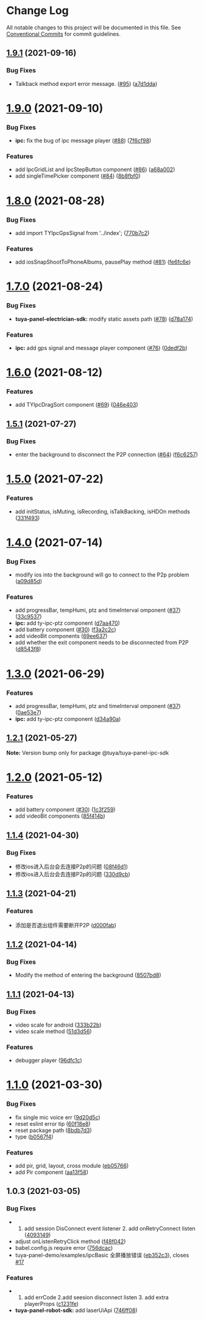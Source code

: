 # Change Log

All notable changes to this project will be documented in this file.
See [Conventional Commits](https://conventionalcommits.org) for commit guidelines.

## [1.9.1](https://github.com/tuya/tuya-panel-sdk/compare/@tuya/tuya-panel-ipc-sdk@1.9.0...@tuya/tuya-panel-ipc-sdk@1.9.1) (2021-09-16)


### Bug Fixes

* Talkback method export error message. ([#95](https://github.com/tuya/tuya-panel-sdk/issues/95)) ([a7d1dda](https://github.com/tuya/tuya-panel-sdk/commit/a7d1dda8ce7287348ef1878d09766e06d956b491))





# [1.9.0](https://github.com/tuya/tuya-panel-sdk/compare/@tuya/tuya-panel-ipc-sdk@1.8.0...@tuya/tuya-panel-ipc-sdk@1.9.0) (2021-09-10)


### Bug Fixes

* **ipc:** fix the bug of ipc message player ([#88](https://github.com/tuya/tuya-panel-sdk/issues/88)) ([7f6cf98](https://github.com/tuya/tuya-panel-sdk/commit/7f6cf986dc3eb29a9e01295f0a4c83256a21a40c))


### Features

* add IpcGridList and IpcStepButton component ([#86](https://github.com/tuya/tuya-panel-sdk/issues/86)) ([a68a002](https://github.com/tuya/tuya-panel-sdk/commit/a68a00224b333a95cf64ddb63ca4bf859336ae5a))
* add singleTimePicker component ([#84](https://github.com/tuya/tuya-panel-sdk/issues/84)) ([8b8fbf0](https://github.com/tuya/tuya-panel-sdk/commit/8b8fbf04aed68e1570bcd4b339ddfd726bf45ae5))





# [1.8.0](https://github.com/tuya/tuya-panel-sdk/compare/@tuya/tuya-panel-ipc-sdk@1.7.0...@tuya/tuya-panel-ipc-sdk@1.8.0) (2021-08-28)


### Bug Fixes

* add import TYIpcGpsSignal from '../index'; ([770b7c2](https://github.com/tuya/tuya-panel-sdk/commit/770b7c257ce31e3f08878c6d305d69d658a340ea))


### Features

* add iosSnapShootToPhoneAlbums, pausePlay method ([#81](https://github.com/tuya/tuya-panel-sdk/issues/81)) ([fe6fc6e](https://github.com/tuya/tuya-panel-sdk/commit/fe6fc6e9b4c7123e33c5ca2f549d19bd79020a1c))





# [1.7.0](https://github.com/tuya/tuya-panel-sdk/compare/@tuya/tuya-panel-ipc-sdk@1.6.0...@tuya/tuya-panel-ipc-sdk@1.7.0) (2021-08-24)


### Bug Fixes

* **tuya-panel-electrician-sdk:** modify static assets path ([#78](https://github.com/tuya/tuya-panel-sdk/issues/78)) ([d78a174](https://github.com/tuya/tuya-panel-sdk/commit/d78a1749966e7e7348fcc8614a7c15ff4954e76f))


### Features

* **ipc:** add gps signal and message player component ([#76](https://github.com/tuya/tuya-panel-sdk/issues/76)) ([0dedf2b](https://github.com/tuya/tuya-panel-sdk/commit/0dedf2bb1ff326bfac92257331995ad453827d52))





# [1.6.0](https://github.com/tuya/tuya-panel-sdk/compare/@tuya/tuya-panel-ipc-sdk@1.5.1...@tuya/tuya-panel-ipc-sdk@1.6.0) (2021-08-12)


### Features

* add TYIpcDragSort component ([#69](https://github.com/tuya/tuya-panel-sdk/issues/69)) ([046e403](https://github.com/tuya/tuya-panel-sdk/commit/046e4035b10e9dabfbb10f77caca3309d62bb8bd))





## [1.5.1](https://github.com/tuya/tuya-panel-sdk/compare/@tuya/tuya-panel-ipc-sdk@1.5.0...@tuya/tuya-panel-ipc-sdk@1.5.1) (2021-07-27)


### Bug Fixes

* enter the background to disconnect the P2P connection ([#64](https://github.com/tuya/tuya-panel-sdk/issues/64)) ([f6c6257](https://github.com/tuya/tuya-panel-sdk/commit/f6c6257a26a86bbceaed9d035dc240ad5f02009f))





# [1.5.0](https://github.com/tuya/tuya-panel-sdk/compare/@tuya/tuya-panel-ipc-sdk@1.4.0...@tuya/tuya-panel-ipc-sdk@1.5.0) (2021-07-22)


### Features

* add initStatus, isMuting, isRecording, isTalkBacking, isHDOn methods ([331f493](https://github.com/tuya/tuya-panel-sdk/commit/331f4938018f10a6aea37c00cf76ae231047c2f9))





# [1.4.0](https://github.com/tuya/tuya-panel-sdk/compare/@tuya/tuya-panel-ipc-sdk@1.1.2...@tuya/tuya-panel-ipc-sdk@1.4.0) (2021-07-14)


### Bug Fixes

* modify ios into the background will go to connect to the P2p problem ([a09d85d](https://github.com/tuya/tuya-panel-sdk/commit/a09d85d983ac47393e0551ead4754a6fcddb6536))


### Features

* add progressBar, tempHumi, ptz and timeInterval omponent ([#37](https://github.com/tuya/tuya-panel-sdk/issues/37)) ([33c9537](https://github.com/tuya/tuya-panel-sdk/commit/33c953782335ebe0558bb8c43250d2e1c5f24363))
* **ipc:** add ty-ipc-ptz component ([d7aa470](https://github.com/tuya/tuya-panel-sdk/commit/d7aa4708ba0c6728d09013fe48c96009882ef7f4))
* add battery component ([#30](https://github.com/tuya/tuya-panel-sdk/issues/30)) ([f3a2c2c](https://github.com/tuya/tuya-panel-sdk/commit/f3a2c2cfa4f7c2523863ae3615147d57f8aaa1e8))
* add videoBit components ([69ee637](https://github.com/tuya/tuya-panel-sdk/commit/69ee637877295c0452b904de71c5b9f497a0e163))
* add whether the exit component needs to be disconnected from P2P ([d8543f8](https://github.com/tuya/tuya-panel-sdk/commit/d8543f88f8c863cf99a417ad9fd2e29fb0c0559d))





# [1.3.0](https://github.com/tuya/tuya-panel-sdk/compare/@tuya/tuya-panel-ipc-sdk@1.2.1...@tuya/tuya-panel-ipc-sdk@1.3.0) (2021-06-29)


### Features

* add progressBar, tempHumi, ptz and timeInterval omponent ([#37](https://github.com/tuya/tuya-panel-sdk/issues/37)) ([0ae53e7](https://github.com/tuya/tuya-panel-sdk/commit/0ae53e78824fadd647920e16fea3a07dabf2fe0a))
* **ipc:** add ty-ipc-ptz component ([d34a90a](https://github.com/tuya/tuya-panel-sdk/commit/d34a90a29632375613a3430653f78ddba8cb9604))





## [1.2.1](https://github.com/tuya/tuya-panel-sdk/compare/@tuya/tuya-panel-ipc-sdk@1.2.0...@tuya/tuya-panel-ipc-sdk@1.2.1) (2021-05-27)

**Note:** Version bump only for package @tuya/tuya-panel-ipc-sdk





# [1.2.0](https://github.com/tuya/tuya-panel-sdk/compare/@tuya/tuya-panel-ipc-sdk@1.1.4...@tuya/tuya-panel-ipc-sdk@1.2.0) (2021-05-12)


### Features

* add battery component ([#30](https://github.com/tuya/tuya-panel-sdk/issues/30)) ([1c3f259](https://github.com/tuya/tuya-panel-sdk/commit/1c3f259b5b4c916343f7f3ae099d715413cef688))
* add videoBit components ([85f414b](https://github.com/tuya/tuya-panel-sdk/commit/85f414b2a357d62e78a38ba397e9f64e52f5b925))





## [1.1.4](https://github.com/tuya/tuya-panel-sdk/compare/@tuya/tuya-panel-ipc-sdk@1.1.3...@tuya/tuya-panel-ipc-sdk@1.1.4) (2021-04-30)


### Bug Fixes

* 修改ios进入后台会去连接P2p的问题 ([08f46d1](https://github.com/tuya/tuya-panel-sdk/commit/08f46d1d5f518cadfb4e688ee717668c1eda4149))
* 修改ios进入后台会去连接P2p的问题 ([330d9cb](https://github.com/tuya/tuya-panel-sdk/commit/330d9cb5551d5eb862424ac35d53fda9f517a03b))





## [1.1.3](https://github.com/tuya/tuya-panel-sdk/compare/@tuya/tuya-panel-ipc-sdk@1.1.2...@tuya/tuya-panel-ipc-sdk@1.1.3) (2021-04-21)


### Features

* 添加是否退出组件需要断开P2P ([d000fab](https://github.com/tuya/tuya-panel-sdk/commit/d000fab459289bf179796f39cfdbee6659b1cd0c))





## [1.1.2](https://github.com/tuya/tuya-panel-sdk/compare/@tuya/tuya-panel-ipc-sdk@1.1.1...@tuya/tuya-panel-ipc-sdk@1.1.2) (2021-04-14)


### Bug Fixes

* Modify the method of entering the background ([8507bd8](https://github.com/tuya/tuya-panel-sdk/commit/8507bd84ca286ce7799ae379a822d0406612cde6))





## [1.1.1](https://github.com/tuya/tuya-panel-sdk/compare/@tuya/tuya-panel-ipc-sdk@1.1.0...@tuya/tuya-panel-ipc-sdk@1.1.1) (2021-04-13)


### Bug Fixes

* video scale for android ([333b22b](https://github.com/tuya/tuya-panel-sdk/commit/333b22b87ee8c3cc3cc0c0dc99577ee84be49957))
* video scale method ([51d3d56](https://github.com/tuya/tuya-panel-sdk/commit/51d3d561ad876d9467bc78ebbfd2429a0acd22f2))


### Features

* debugger player ([96dfc1c](https://github.com/tuya/tuya-panel-sdk/commit/96dfc1c8c10cede4460c4befcb22e881ac6d0aa7))





# [1.1.0](https://github.com/tuya/tuya-panel-sdk/compare/@tuya/tuya-panel-ipc-sdk@1.0.3...@tuya/tuya-panel-ipc-sdk@1.1.0) (2021-03-30)


### Bug Fixes

* fix single mic voice err ([9d20d5c](https://github.com/tuya/tuya-panel-sdk/commit/9d20d5c5b5c385be606b080edba231f2a3e37f38))
* reset eslint error tip ([60f18e8](https://github.com/tuya/tuya-panel-sdk/commit/60f18e8d701f83d0abb4b76ebd3c4ff87bf8f849))
* reset package path ([8bdb7d3](https://github.com/tuya/tuya-panel-sdk/commit/8bdb7d300c818f42822758f87569c4bff9599617))
* type ([b0567f4](https://github.com/tuya/tuya-panel-sdk/commit/b0567f49899e500f01c14d60c855384d763db0bd))


### Features

*  add pir, grid, layout, cross module ([eb05766](https://github.com/tuya/tuya-panel-sdk/commit/eb05766167644d3b9264a5470c28008249557500))
* add Pir component ([aa13f58](https://github.com/tuya/tuya-panel-sdk/commit/aa13f58b149df751a1619aa8b87684708b3b6332))





## 1.0.3 (2021-03-05)


### Bug Fixes

* 1. add session DisConnect event listener  2. add onRetryConnect listen ([4093149](https://github.com/tuya/tuya-panel-sdk/commit/4093149b5c3c8a72788bbe2934ed92e5f57ea5bc))
* adjust onListenRetryClick method ([f48f042](https://github.com/tuya/tuya-panel-sdk/commit/f48f04252d673d61496ffb77b24e1db752e32e6d))
* babel.config.js require error ([756dcac](https://github.com/tuya/tuya-panel-sdk/commit/756dcacf87b0b154ac516e1bcbca0ed615af18b3))
* tuya-panel-demo/examples/ipcBasic 全屏播放错误 ([eb352c3](https://github.com/tuya/tuya-panel-sdk/commit/eb352c3961ced0099383c8d56333fb45813095a4)), closes [#17](https://github.com/tuya/tuya-panel-sdk/issues/17)


### Features

* 1. add errCode 2.add seesion disconnect listen 3. add extra playerProps ([c1231fe](https://github.com/tuya/tuya-panel-sdk/commit/c1231fec9777ecf0d7a7f05759e0b2bae8804e0c))
* **tuya-panel-robot-sdk:** add laserUiApi ([746ff08](https://github.com/tuya/tuya-panel-sdk/commit/746ff089543ca00e5a054f94512991b20b9c3744))
